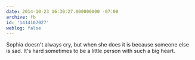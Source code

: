 ```yaml
---
date: 2014-10-23 16:30:27.000000000 -07:00
archive: fb
id: '1414107027'
weblog: false
---
```


Sophia doesn't always cry, but when she does it is because someone else is sad. It's hard sometimes to be a little person with such a big heart.

